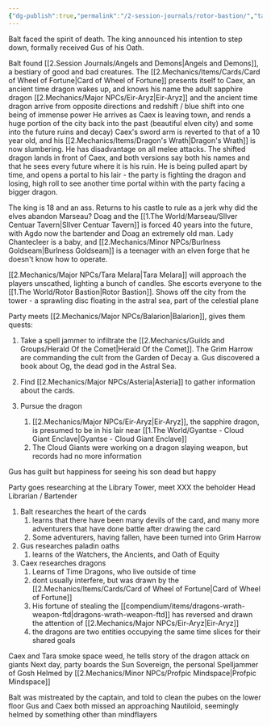 ```yaml
---
{"dg-publish":true,"permalink":"/2-session-journals/rotor-bastion/","tags":["4/27/24"]}
---
```


Balt faced the spirit of death. The king announced his intention to step down, formally received Gus of his Oath.

Balt found [[2.Session Journals/Angels and Demons\|Angels and Demons]], a bestiary of good and bad creatures. 
The [[2.Mechanics/Items/Cards/Card of Wheel of Fortune\|Card of Wheel of Fortune]] presents itself to Caex, an ancient time dragon wakes up, and knows his name 
the adult sapphire dragon [[2.Mechanics/Major NPCs/Eir-Aryz\|Eir-Aryz]] and the ancient time dragon arrive from opposite directions and redshift / blue shift into one being of immense power 
He arrives as Caex is leaving town, and rends a huge portion of the city back into the past (beautiful elven city) and some into the future ruins and decay)
Caex's sword arm is reverted to that of a 10 year old, and his [[2.Mechanics/Items/Dragon's Wrath\|Dragon's Wrath]] is now slumbering. He has disadvantage on all melee attacks. 
The shifted dragon lands in front of Caex, and both versions say both his names and that he sees every future where it is his ruin. 
He is being pulled apart by time, and opens a portal to his lair - the party is fighting the dragon and losing, high roll to see another time portal within with the party facing a bigger dragon. 

The king is 18 and an ass. Returns to his castle to rule as a jerk
	why did the elves abandon Marseau?
Doag and the [[1.The World/Marseau/SIlver Centuar Tavern\|SIlver Centuar Tavern]] is forced 40 years into the future, with Agdo now the bartender and Doag an extremely old man. Lady Chantecleer is a baby, and [[2.Mechanics/Minor NPCs/Burlness Goldseam\|Burlness Goldseam]] is a teenager with an elven forge that he doesn't know how to operate. 

[[2.Mechanics/Major NPCs/Tara Melara\|Tara Melara]] will approach the players unscathed, lighting a bunch of candles. 
She escorts everyone to the [[1.The World/Rotor Bastion\|Rotor Bastion]]. 
Shows off the city from the tower - a sprawling disc floating in the astral sea, part of the celestial plane

Party meets [[2.Mechanics/Major NPCs/Balarion\|Balarion]], gives them quests:
1. Take a spell jammer to infiltrate the [[2.Mechanics/Guilds and Groups/Herald Of the Comet\|Herald Of the Comet]]. The Grim Harrow are commanding the cult from the Garden of Decay
	a. Gus discovered a book about Og, the dead god in the Astral Sea. 

2. Find [[2.Mechanics/Major NPCs/Asteria\|Asteria]] to gather information about the cards.

3. Pursue the dragon
	1. [[2.Mechanics/Major NPCs/Eir-Aryz\|Eir-Aryz]], the sapphire dragon, is presumed to be in his lair near [[1.The World/Gyantse - Cloud Giant Enclave\|Gyantse - Cloud Giant Enclave]]
	2. The Cloud Giants were working on a dragon slaying weapon, but records had no more information

Gus has guilt but happiness for seeing his son dead but happy 

Party goes researching at the Library Tower, meet XXX the beholder Head Librarian / Bartender
1. Balt researches the heart of the cards
	1. learns that there have been many devils of the card, and many more adventurers that have done battle after drawing the card
	2. Some adventurers, having fallen, have been turned into Grim Harrow
2. Gus researches paladin oaths 
	1. learns of the Watchers, the Ancients, and Oath of Equity
3. Caex researches dragons 
	1. Learns of Time Dragons, who live outside of time 
	2. dont usually interfere, but was drawn by the [[2.Mechanics/Items/Cards/Card of Wheel of Fortune\|Card of Wheel of Fortune]]
	3. His fortune of stealing the [[compendium/items/dragons-wrath-weapon-ftd\|dragons-wrath-weapon-ftd]] has reversed and drawn the attention of [[2.Mechanics/Major NPCs/Eir-Aryz\|Eir-Aryz]]
	4. the dragons are two entities occupying the same time slices for their shared goals 

Caex and Tara smoke space weed, he tells story of the dragon attack on giants 
Next day, party boards the Sun Sovereign, the personal Spelljammer of Gosh
Helmed by [[2.Mechanics/Minor NPCs/Profpic Mindspace\|Profpic Mindspace]] 

Balt was mistreated by the captain, and told to clean the pubes on the lower floor
Gus and Caex both missed an approaching Nautiloid, seemingly helmed by something other than mindflayers 